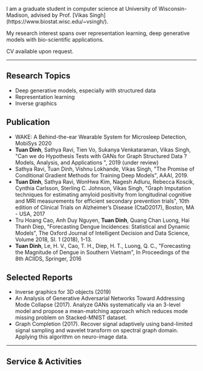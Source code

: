 <p>
I am a graduate student in computer science at University of Wisconsin-Madison, advised by Prof. [Vikas Singh](https://www.biostat.wisc.edu/~vsingh/).

My research interest spans over representation learning, deep generative models with bio-scientific applications.

CV available upon request.
</p>

---

## Research Topics
* Deep generative models, especially with structured data
* Representation learning
* Inverse graphics

## Publication
* WAKE: A Behind-the-ear Wearable System for Microsleep Detection, MobiSys 2020
* **Tuan Dinh**, Sathya Ravi, Tien Vo, Sukanya Venkataraman, Vikas Singh, "Can we do Hypothesis Tests with GANs for Graph Structured Data ? Models, Analysis, and Applications ",  2019 (under review)
* Sathya Ravi, Tuan Dinh, Vishnu Lokhande, Vikas Singh, "The Promise of Conditional Gradient Methods for Training Deep Models", AAAI, 2019.
* **Tuan Dinh**, Sathya Ravi, WonHwa Kim, Nagesh Adluru, Rebecca Koscik, Cynthia Carlsson, Sterling C. Johnson, Vikas Singh, "Graph Imputation techniques for estimating amyloid positivity from longitudinal cognitive and MRI measurements for efficient secondary prevention trials", 10th edition of Clinical Trials on Alzheimer’s Disease (CtaD2017), Boston, MA - USA, 2017
* Tru Hoang Cao, Anh Duy Nguyen, **Tuan Dinh**, Quang Chan Luong, Hai Thanh Diep, "Forecasting Dengue Incidences: Statistical and Dynamic Models", The Oxford Journal of Intelligent Decision and Data Science, Volume 2018, SI. 1 (2018), 1-13.
* **Tuan Dinh**, Le, H. V., Cao, T. H., Diep, H. T., Luong, Q. C., "Forecasting the Magnitude of Dengue in Southern Vietnam", In Proceedings of the 8th ACIIDS, Springer, 2016

## Selected Reports
* Inverse graphics for 3D objects (2019)
* An Analysis of Generative Adversarial Networks Toward Addressing Mode Collapse (2017). Analyze GANs systematically via an 3-level model and propose a mean-matching approach which reduces mode missing problem on Stacked-MNIST dataset.
* Graph Completion (2017). Recover signal adaptively using band-limited signal sampling and wavelet transform on spectral graph domain. Applying this algorithm on neuro-image data.

----
## Service & Activities
